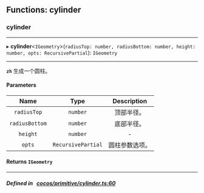 ## Functions: cylinder

### cylinder


___
▸ **cylinder**<`IGeometry`\>(`radiusTop: number, radiusBottom: number, height: number, opts: RecursivePartial`): `IGeometry`
___


**`zh`** 
生成一个圆柱。



#### Parameters

| Name | Type | Description |
| :------: | :------: | :------: |
| `radiusTop` | `number` | 顶部半径。  |
| `radiusBottom` | `number` | 底部半径。  |
| `height` | `number` | - |
| `opts` | `RecursivePartial` | 圆柱参数选项。  |

#### Returns `IGeometry` 
___


##### Defined in &nbsp;   [cocos/primitive/cylinder.ts:60](https://github.com/cocos-creator/engine/blob/c7bf6b8a9/cocos/primitive/cylinder.ts#L60)&nbsp;
